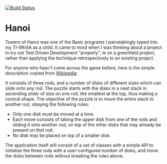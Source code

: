 [![Build Status](https://travis-ci.org/emma-burrows/hanoi.png)](https://travis-ci.org/emma-burrows/hanoi)

Hanoi
=====

Towers of Hanoi was one of the Basic programs I painstakingly typed into my TI-99/4A as a child. It came to mind when I was thinking about a project to try out Test Driven Development "properly", ie on a greenfield project, rather than applying the technique retrospectively to an existing project.

For anyone who hasn't come across the game before, here is the simple description copied from <a href="http://en.wikipedia.org/wiki/Tower_of_Hanoi">Wikipedia</a>:

It consists of three rods, and a number of disks of different sizes which can slide onto any rod. The puzzle starts with the disks in a neat stack in ascending order of size on one rod, the smallest at the top, thus making a conical shape.
The objective of the puzzle is to move the entire stack to another rod, obeying the following rules:
* Only one disk must be moved at a time.
* Each move consists of taking the upper disk from one of the rods and sliding it onto another rod, on top of the other disks that may already be present on that rod.
* No disk may be placed on top of a smaller disk.

The application itself will consist of a set of classes with a simple API to initialise the three rods with a user-configured number of disks, and move the disks between rods without breaking the rules above.
